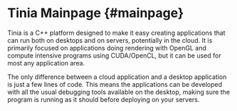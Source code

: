 Tinia Mainpage {#mainpage}
==============

Tinia is a C++ platform designed to make it easy creating applications that can
run both on desktops and on servers, potentially in the cloud. It is primarily
focused on applications doing rendering with OpenGL and compute intensive
programs using CUDA/OpenCL, but it can be used for most any application area.

The only difference between a cloud application and a desktop application is
just a few lines of code. This means the applications can be developed with all
the usual debugging tools available on the desktop, making sure the program is
running as it should before deploying on your servers.
